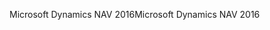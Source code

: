 <span data-ttu-id="8f203-101">Microsoft Dynamics NAV 2016</span><span class="sxs-lookup"><span data-stu-id="8f203-101">Microsoft Dynamics NAV 2016</span></span>